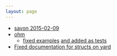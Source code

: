 ```yaml
---
layout: page
---
```


- [savon 2015-02-09](https://github.com/savonrb/savon/pull/661) 
- [ohm](https://github.com/soveran/ohm)
  - [fixed examples](https://github.com/soveran/ohm/pull/187) [and added as tests](https://github.com/soveran/ohm/pull/189)
- [Fixed documentation for structs on yard](https://github.com/lsegal/yard/pull/820)
